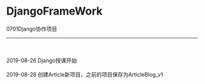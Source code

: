 # DjangoFrameWork
0701Django协作项目
<hr>
<br>
<br>
2019-08-26 Django授课开始
<br>
<br>
2019-08-28 创建Article新项目，之前的项目保存为ArticleBlog_v1
